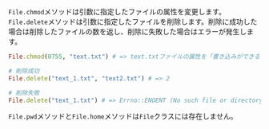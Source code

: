 `File.chmod`メソッドは引数に指定したファイルの属性を変更します。  
`File.delete`メソッドは引数に指定したファイルを削除します。削除に成功した場合は削除したファイルの数を返し、削除に失敗した場合はエラーが発生します。

```ruby
File.chmod(0755, "text.txt") # => text.txtファイルの属性を「書き込みができるのは自分のみ、自分以外は読み込みのみ可能」に変更
```

```ruby
# 削除成功
File.delete("text_1.txt", "text2.txt") # => 2

# 削除失敗
File.delete("text_1.txt") # => Errno::ENOENT (No such file or directory @ apply2files - text1.txt)
```

`File.pwd`メソッドと`File.home`メソッドは`File`クラスには存在しません。